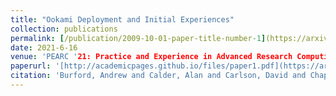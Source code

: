 ```yaml
---
title: "Ookami Deployment and Initial Experiences"
collection: publications
permalink: [/publication/2009-10-01-paper-title-number-1](https://arxiv.org/pdf/2106.08987.pdf)
date: 2021-6-16
venue: 'PEARC '21: Practice and Experience in Advanced Research Computing, July 18--22, 2021, Boston, MA, USA'
paperurl: '[http://academicpages.github.io/files/paper1.pdf](https://arxiv.org/pdf/2106.08987.pdf)'
citation: 'Burford, Andrew and Calder, Alan and Carlson, David and Chapman, Barbara and Coskun, Firat and Curtis, Tony and Feldman, Catherine and Harrison, Robert and Kang, Yan and Michalowicz, Benjamin and others. (2021). &quot;Ookami: Deployment and Initial Experiences.&quot; <i>PEARC '21</i>.'
---
```


